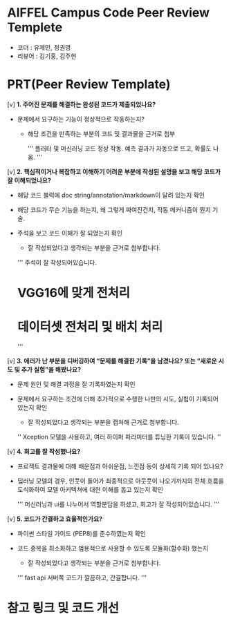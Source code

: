 # AIFFEL Campus Code Peer Review Templete

- 코더 : 유제민, 정권영
- 리뷰어 : 김기홍, 김주현

# PRT(Peer Review Template)

[v] **1. 주어진 문제를 해결하는 완성된 코드가 제출되었나요?**

- 문제에서 요구하는 기능이 정상적으로 작동하는지?

  - 해당 조건을 만족하는 부분의 코드 및 결과물을 근거로 첨부

    '''
    플러터 및 머신러닝 코드 정상 작동.
    예측 결과가 자동으로 뜨고, 확률도 나옴.
    '''

[v] **2. 핵심적이거나 복잡하고 이해하기 어려운 부분에 작성된 설명을 보고 해당 코드가 잘 이해되었나요?**

- 해당 코드 블럭에 doc string/annotation/markdown이 달려 있는지 확인
- 해당 코드가 무슨 기능을 하는지, 왜 그렇게 짜여진건지, 작동 메커니즘이 뭔지 기술.
- 주석을 보고 코드 이해가 잘 되었는지 확인

  - 잘 작성되었다고 생각되는 부분을 근거로 첨부합니다.

  '''
  주석이 잘 작성되어있습니다.

  # VGG16에 맞게 전처리

  # 데이터셋 전처리 및 배치 처리

  '''

[v] **3. 에러가 난 부분을 디버깅하여 “문제를 해결한 기록”을 남겼나요? 또는 “새로운 시도 및 추가 실험”을 해봤나요?**

- 문제 원인 및 해결 과정을 잘 기록하였는지 확인
- 문제에서 요구하는 조건에 더해 추가적으로 수행한 나만의 시도, 실험이 기록되어 있는지 확인

  - 잘 작성되었다고 생각되는 부분을 캡쳐해 근거로 첨부합니다.

  ''
  Xception 모델을 사용하고, 여러 하이퍼 파라미터를 튜닝한 기록이 있습니다.
  ''

[v] **4. 회고를 잘 작성했나요?**

- 프로젝트 결과물에 대해 배운점과 아쉬운점, 느낀점 등이 상세히 기록 되어 있나요?
- 딥러닝 모델의 경우, 인풋이 들어가 최종적으로 아웃풋이 나오기까지의 전체 흐름을 도식화하여 모델 아키텍쳐에 대한 이해를 돕고 있는지 확인

  '''
  머신러닝과 ui를 나누어서 역할분담을 하셨고, 회고가 잘 작성되어있습니다.
  '''

[v] **5. 코드가 간결하고 효율적인가요?**

- 파이썬 스타일 가이드 (PEP8)를 준수하였는지 확인
- 코드 중복을 최소화하고 범용적으로 사용할 수 있도록 모듈화(함수화) 했는지

  - 잘 작성되었다고 생각되는 부분을 근거로 첨부합니다.

  '''
  fast api 서버쪽 코드가 깔끔하고, 간결합니다.
  '''

# 참고 링크 및 코드 개선
